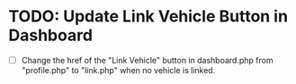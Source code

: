 # TODO: Update Link Vehicle Button in Dashboard

- [ ] Change the href of the "Link Vehicle" button in dashboard.php from "profile.php" to "link.php" when no vehicle is linked.
